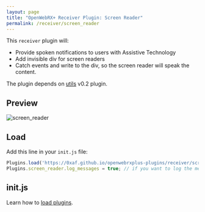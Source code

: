 ```yaml
---
layout: page
title: "OpenWebRX+ Receiver Plugin: Screen Reader"
permalink: /receiver/screen_reader
---
```


This `receiver` plugin will:

* Provide spoken notifications to users with Assistive Technology
* Add invisible div for screen readers
* Catch events and write to the div, so the screen reader will speak the content.

The plugin depends on [utils](https://0xaf.github.io/openwebrxplus-plugins/receiver/utils) v0.2 plugin.

## Preview

![screen_reader](screen_reader/screen_reader.png "Preview")

## Load

Add this line in your `init.js` file:

```js
Plugins.load('https://0xaf.github.io/openwebrxplus-plugins/receiver/screen_reader/screen_reader.js');
Plugins.screen_reader.log_messages = true; // if you want to log the messages to the chat window.
```

## init.js

Learn how to [load plugins](/openwebrxplus-plugins/#load-plugins).
